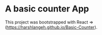 # A basic counter App

This project was bootstrapped with React => (https://harshlangeh.github.io/Basic-Counter).

